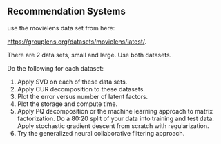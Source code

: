 ## Recommendation Systems

use the movielens data set from here:

https://grouplens.org/datasets/movielens/latest/.

There are 2 data sets, small and large. Use both datasets.

Do the following for each dataset:
1. Apply SVD on each of these data sets.
2. Apply CUR decomposition to these datasets.
3. Plot the error versus number of latent factors.
4. Plot the storage and compute time.
5. Apply PQ decomposition or the machine learning approach to matrix factorization. Do a 80:20 split of your data into training and test data. Apply stochastic gradient descent from scratch with regularization.
6. Try the generalized neural collaborative filtering approach.
